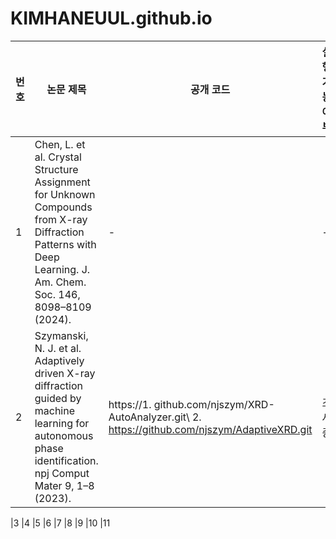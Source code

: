 # KIMHANEUUL.github.io
|번호|논문 제목|공개 코드|실행 가능 여부|
|----|----------|-----------------|--------------|
|1   |Chen, L. et al. Crystal Structure Assignment for Unknown Compounds from X-ray Diffraction Patterns with Deep Learning. J. Am. Chem. Soc. 146, 8098–8109 (2024).|-|-|
|2|Szymanski, N. J. et al. Adaptively driven X-ray diffraction guided by machine learning for autonomous phase identification. npj Comput Mater 9, 1–8 (2023).|https://1. github.com/njszym/XRD-AutoAnalyzer.git\ 2. https://github.com/njszym/AdaptiveXRD.git|조사중|

|3
|4
|5
|6
|7
|8
|9
|10
|11
